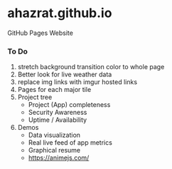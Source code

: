 # ahazrat.github.io
GitHub Pages Website

### To Do
1. stretch background transition color to whole page
1. Better look for live weather data
1. replace img links with imgur hosted links
1. Pages for each major tile
1. Project tree
    - Project (App) completeness
    - Security Awareness
    - Uptime / Availability
1. Demos
    - Data visualization
    - Real live feed of app metrics
    - Graphical resume
    - https://animejs.com/